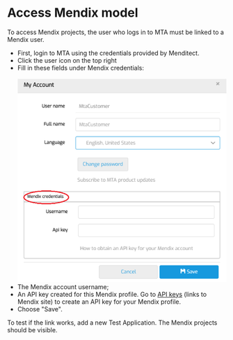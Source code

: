 # Access Mendix model

To access Mendix projects, the user who logs in to MTA must be linked to a Mendix user.

- First, login to MTA using the credentials provided by Menditect.
- Click the user icon on the top right 
- Fill in these fields under Mendix credentials:<br /><br />![Mendix credentials](mx-credentials.png)
- The Mendix account username;
- An API key created for this Mendix profile. Go to [API keys](https://sprintr.home.mendix.com/link/profilesettings/apikeys) (links to Mendix site) to create an API key for your Mendix profile.
- Choose "Save".

To test if the link works, add a new Test Application. The Mendix projects should be visible.